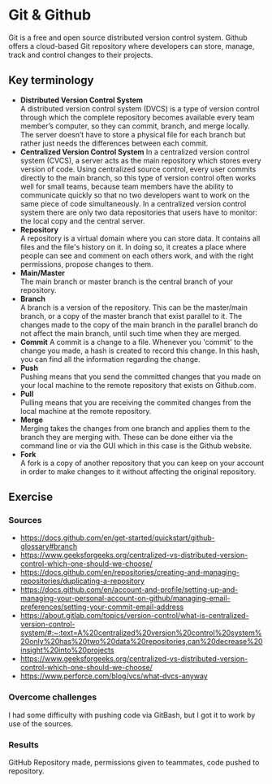 # Git & Github
Git is a free and open source distributed version control system. Github offers a cloud-based Git repository where developers can store, manage, track and control changes to their projects.
## Key terminology
- **Distributed Version Control System**  
A distributed version control system (DVCS) is a type of version control through which the complete repository becomes available every team member’s computer, so they can commit, branch, and merge locally. The server doesn’t have to store a physical file for each branch but rather just needs the differences between each commit.
- **Centralized Version Control System**
In a centralized version control system (CVCS), a server acts as the main repository which stores every version of code. Using centralized source control, every user commits directly to the main branch, so this type of version control often works well for small teams, because team members have the ability to communicate quickly so that no two developers want to work on the same piece of code simultaneously. In a centralized version control system there are only two data repositories that users have to monitor: the local copy and the central server.
- **Repository**  
A repository is a virtual domain where you can store data. It contains all files and the file's history on it. In doing so, it creates a place where people can see and comment on each others work, and with the right permissions, propose changes to them.
- **Main/Master**  
The main branch or master branch is the central branch of your repository. 
- **Branch**  
A branch is a version of the repository. This can be the master/main branch, or a copy of the master branch that exist parallel to it. The changes made to the copy of the main branch in the parallel branch do not affect the main branch, until such time when they are merged.
- **Commit** 
A commit is a change to a file. Whenever you 'commit' to the change you made, a hash is created to record this change. In this hash,  you can find all the information regarding the change. 
- **Push**  
Pushing means that you send the committed changes that you made on your local machine to the remote repository that exists on Github.com.
- **Pull**  
Pulling means that you are receiving the commited changes from the local machine at the remote repository.
- **Merge**  
Merging takes the changes from one branch and applies them to the branch they are merging with. These can be done either via the command line or via the GUI which in this case is the Github website.
- **Fork**  
A fork is a copy of another repository that you can keep on your account in order to make changes to it without affecting the original repository.


## Exercise
### Sources  
- https://docs.github.com/en/get-started/quickstart/github-glossary#branch  
- https://www.geeksforgeeks.org/centralized-vs-distributed-version-control-which-one-should-we-choose/   
- https://docs.github.com/en/repositories/creating-and-managing-repositories/duplicating-a-repository  
- https://docs.github.com/en/account-and-profile/setting-up-and-managing-your-personal-account-on-github/managing-email-preferences/setting-your-commit-email-address
- https://about.gitlab.com/topics/version-control/what-is-centralized-version-control-system/#:~:text=A%20centralized%20version%20control%20system%20only%20has%20two%20data%20repositories,can%20decrease%20insight%20into%20projects  
- https://www.geeksforgeeks.org/centralized-vs-distributed-version-control-which-one-should-we-choose/
- https://www.perforce.com/blog/vcs/what-dvcs-anyway

### Overcome challenges
I had some difficulty with pushing code via GitBash, but I got it to work by use of the sources.

### Results
GitHub Repository made, permissions given to teammates, code pushed to repository.